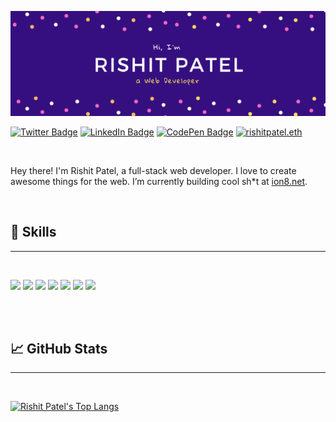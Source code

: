 [![Rishit Patel's GitHub Banner](./assets/rishit-patel-github-banner.png)](https://rishitpatel.com)

[![Twitter Badge](https://img.shields.io/badge/Twitter-Profile-informational?style=flat&logo=twitter&logoColor=white&color=1CA2F1)](https://twitter.com/imrishit98)
[![LinkedIn Badge](https://img.shields.io/badge/LinkedIn-Profile-informational?style=flat&logo=linkedin&logoColor=white&color=0D76A8)](https://www.linkedin.com/in/bimrishit98/)
[![CodePen Badge](https://img.shields.io/badge/CodePen-Profile-informational?style=flat&logo=codepen&logoColor=white&color=black)](https://codepen.io/imrishit98)
[![rishitpatel.eth](https://img.shields.io/badge/rishitpatel.eth-informational?style=flat&logo=ethereum&logoColor=white&color=black)](https://zapper.fi/account/rishitpatel.eth)

<br>

Hey there! I'm Rishit Patel, a full-stack web developer. I love to create awesome things for the web. I’m currently building cool sh*t at [ion8.net](https://ion8.net).

<br>

## 💼 Skills
---
<br>

![](https://img.shields.io/badge/React-informational?style=flat&logo=react&logoColor=white&color=8c30f5)
![](https://img.shields.io/badge/NextJS-informational?style=flat&logo=next.js&logoColor=white&color=8c30f5)
![](https://img.shields.io/badge/JavaScript-informational?style=flat&logo=JavaScript&logoColor=white&color=8c30f5)
![](https://img.shields.io/badge/TypeScript-informational?style=flat&logo=TypeScript&logoColor=white&color=8c30f5)
![](https://img.shields.io/badge/Sass-informational?style=flat&logo=Sass&logoColor=white&color=8c30f5)
![](https://img.shields.io/badge/Firebase-informational?style=flat&logo=Firebase&logoColor=white&color=8c30f5)
![](https://img.shields.io/badge/GraphQL-informational?style=flat&logo=GraphQL&logoColor=white&color=8c30f5)

<br>
<br>

## 📈 GitHub Stats
---
<br>

[![Rishit Patel's Top Langs](https://github-readme-stats.vercel.app/api/top-langs/?username=imrishit98&layout=compact&title_color=ffffff&text_color=c9cacc&icon_color=4AB197&bg_color=1A2B34)](https://github.com/imrishit98)